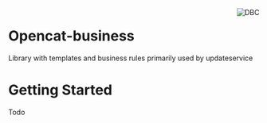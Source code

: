 <img src="http://www.dbc.dk/logo.png" alt="DBC" title="DBC" align="right">

# Opencat-business
Library with templates and business rules primarily used by updateservice 

# Getting Started
Todo

